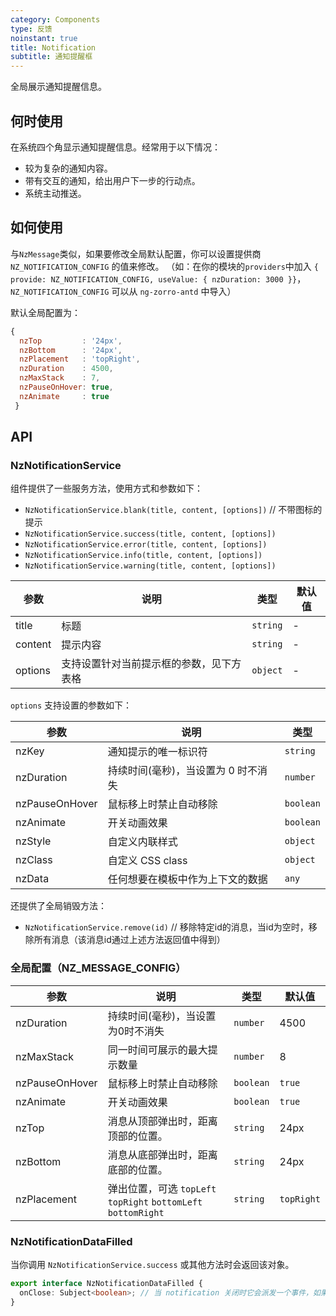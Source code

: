 ```yaml
---
category: Components
type: 反馈
noinstant: true
title: Notification
subtitle: 通知提醒框
---
```


全局展示通知提醒信息。

## 何时使用

在系统四个角显示通知提醒信息。经常用于以下情况：

- 较为复杂的通知内容。
- 带有交互的通知，给出用户下一步的行动点。
- 系统主动推送。

## 如何使用

与`NzMessage`类似，如果要修改全局默认配置，你可以设置提供商 `NZ_NOTIFICATION_CONFIG` 的值来修改。
（如：在你的模块的`providers`中加入 `{ provide: NZ_NOTIFICATION_CONFIG, useValue: { nzDuration: 3000 }}`，`NZ_NOTIFICATION_CONFIG` 可以从 `ng-zorro-antd` 中导入）

默认全局配置为：
```js
{
  nzTop         : '24px',
  nzBottom      : '24px',
  nzPlacement   : 'topRight',
  nzDuration    : 4500,
  nzMaxStack    : 7,
  nzPauseOnHover: true,
  nzAnimate     : true
 }
```

## API

### NzNotificationService

组件提供了一些服务方法，使用方式和参数如下：

- `NzNotificationService.blank(title, content, [options])` // 不带图标的提示
- `NzNotificationService.success(title, content, [options])`
- `NzNotificationService.error(title, content, [options])`
- `NzNotificationService.info(title, content, [options])`
- `NzNotificationService.warning(title, content, [options])`

| 参数 | 说明 | 类型 | 默认值 |
| --- | --- | --- | --- |
| title | 标题 | `string` | - |
| content | 提示内容 | `string` | - |
| options | 支持设置针对当前提示框的参数，见下方表格 | `object` | - |

`options` 支持设置的参数如下：

| 参数 | 说明 | 类型 |
| --- | --- | --- |
| nzKey | 通知提示的唯一标识符 | `string` |
| nzDuration | 持续时间(毫秒)，当设置为 0 时不消失 | `number` |
| nzPauseOnHover | 鼠标移上时禁止自动移除 | `boolean` |
| nzAnimate | 开关动画效果 | `boolean` |
| nzStyle | 自定义内联样式 | `object` |
| nzClass | 自定义 CSS class | `object` |
| nzData | 任何想要在模板中作为上下文的数据 | `any` |


还提供了全局销毁方法：

- `NzNotificationService.remove(id)` // 移除特定id的消息，当id为空时，移除所有消息（该消息id通过上述方法返回值中得到）

### 全局配置（NZ_MESSAGE_CONFIG）

| 参数 | 说明 | 类型 | 默认值 |
| --- | --- | --- | --- |
| nzDuration | 持续时间(毫秒)，当设置为0时不消失 | `number` | 4500 |
| nzMaxStack | 同一时间可展示的最大提示数量 | `number` | 8 |
| nzPauseOnHover | 鼠标移上时禁止自动移除 | `boolean` | `true` |
| nzAnimate | 开关动画效果 | `boolean` | `true` |
| nzTop | 消息从顶部弹出时，距离顶部的位置。 | `string` | 24px |
| nzBottom | 消息从底部弹出时，距离底部的位置。 | `string` | 24px |
| nzPlacement | 弹出位置，可选 `topLeft` `topRight` `bottomLeft` `bottomRight` | `string` | `topRight` |

### NzNotificationDataFilled

当你调用 `NzNotificationService.success` 或其他方法时会返回该对象。

```ts
export interface NzNotificationDataFilled {
  onClose: Subject<boolean>; // 当 notification 关闭时它会派发一个事件，如果为用户手动关闭会派发 `true`
}
```
